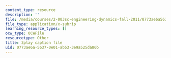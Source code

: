 ```yaml
---
content_type: resource
description: ''
file: /media/courses/2-003sc-engineering-dynamics-fall-2011/0773ae6a56370e01ab533e9a525da80b_tm51lwadMOc.srt
file_type: application/x-subrip
learning_resource_types: []
ocw_type: OCWFile
resourcetype: Other
title: 3play caption file
uid: 0773ae6a-5637-0e01-ab53-3e9a525da80b
---
```

